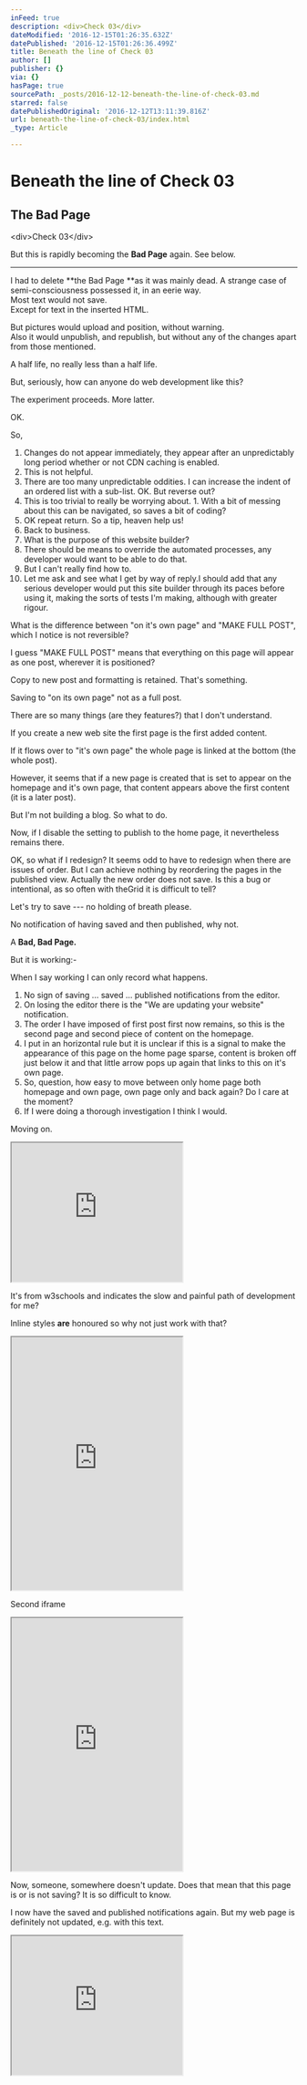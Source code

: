 ```yaml
---
inFeed: true
description: <div>Check 03</div>
dateModified: '2016-12-15T01:26:35.632Z'
datePublished: '2016-12-15T01:26:36.499Z'
title: Beneath the line of Check 03
author: []
publisher: {}
via: {}
hasPage: true
sourcePath: _posts/2016-12-12-beneath-the-line-of-check-03.md
starred: false
datePublishedOriginal: '2016-12-12T13:11:39.816Z'
url: beneath-the-line-of-check-03/index.html
_type: Article

---
```

# **Beneath the line of Check 03**

## **The Bad Page**

<div\>Check 03</div\>

But this is rapidly becoming the **Bad Page** again. See below.

---

I had to delete **the Bad Page **as it was mainly dead. A strange case of semi-consciousness possessed it, in an eerie way.  
Most text would not save.  
Except for text in the inserted HTML.

But pictures would upload and position, without warning.  
Also it would unpublish, and republish, but without any of the changes apart from those mentioned.

A half life, no really less than a half life.

But, seriously, how can anyone do web development like this?

The experiment proceeds. More latter.

OK.

So,

1. Changes do not appear immediately, they appear after an unpredictably long period whether or not CDN caching is enabled.
  1. This is not helpful.
  2. There are too many unpredictable oddities. I can increase the indent of an ordered list with a sub-list. OK. But reverse out?
  3. This is too trivial to really be worrying about.
    1. With a bit of messing about this can be navigated, so saves a bit of coding?
2. OK repeat return. So a tip, heaven help us!
3. Back to business.
  1. What is the purpose of this website builder?
  2. There should be means to override the automated processes, any developer would want to be able to do that.
  3. But I can't really find how to.
4. Let me ask and see what I get by way of reply.I should add that any serious developer would put this site builder through its paces before using it, making the sorts of tests I'm making, although with greater rigour.

What is the difference between "on it's own page" and "MAKE FULL POST", which I notice is not reversible?

I guess "MAKE FULL POST" means that everything on this page will appear as one post, wherever it is positioned?

Copy to new post and formatting is retained. That's something.

Saving to "on its own page" not as a full post.

There are so many things (are they features?) that I don't understand.

If you create a new web site the first page is the first added content.

If it flows over to "it's own page" the whole page is linked at the bottom (the whole post).

However, it seems that if a new page is created that is set to appear on the homepage and it's own page, that content appears above the first content (it is a later post).

But I'm not building a blog. So what to do.

Now, if I disable the setting to publish to the home page, it nevertheless remains there.

OK, so what if I redesign? It seems odd to have to redesign when there are issues of order. But I can achieve nothing by reordering the pages in the published view. Actually the new order does not save. Is this a bug or intentional, as so often with theGrid it is difficult to tell?

Let's try to save --- no holding of breath please.

No notification of having saved and then published, why not.

A **Bad, Bad Page.**

But it is working:-

When I say working I can only record what happens.

1. No sign of saving ... saved ... published notifications from the editor.
2. On losing the editor there is the "We are updating your website" notification.
3. The order I have imposed of first post first now remains, so this is the second page and second piece of content on the homepage.
4. I put in an horizontal rule but it is unclear if this is a signal to make the appearance of this page on the home page sparse, content is broken off just below it and that little arrow pops up again that links to this on it's own page.
5. So, question, how easy to move between only home page both homepage and own page, own page only and back again? Do I care at the moment?
  1. If I were doing a thorough investigation I think I would.

Moving on.

<iframe src="https://the-grid.github.io/ed-userhtml/?g=eJw1j8FSwzAMRO_9ip2eoYFya0xuHBi48gFObGINiuSxlZb-PQ6F287qzb6RC3RGtSvH5_3op6-56CrhflLWchq5Nf0tXxJZ7LMPgWQ-HR_yd78fdoBLx-FdJai4rsWtyX8FqMJSxOQzmWdMZFfoJ15kZi_hgFf7Rxathqx5ZV3rDST5vXxI8wa8NWvQ5Q4XsgSPJVrRrNyGBb5Evw3rORY8PmEhZtr8kvy4EVYPrsvDznXt3eEHs2lU1A" height="244" style=""></iframe>

It's from w3schools and indicates the slow and painful path of development for me?

Inline styles **are** honoured so why not just work with that?

<iframe src="https://the-grid.github.io/ed-userhtml/?g=eJydU7uS1DAQzP0VcyKwtyhLRXrn3QQoEh4BIUUgW7O2jrHGSPIeW9T9O9Ku93HHIyCz3NM9relREzpvp7gpALaz66JlB4N2hvA9a1PhCn4mCKBjF5hQEvdVmSE0YMeJfYRXEhxDH8ItlPASUEbte4xy8Lhd3R3YSoEm9LECkao1EfTMRgpY8J32QNZ9gzUY7uYRXZTfZ_T7z0jYRfZVmeEvHmktjm3F1_KKnOzFREr8XCePJXfFqfk7r1t48-kDbD2PYJ3BH3KII5Xh0u-shZRkFsHnLl4MSMS586H8TG7Z7KWeJnTm9WApDY5kR-zwIxusop9xtbj9l7p88Hr6f_HH30N8630S_nOKBwwoZWldv4T59whP-S2hO44Q5il_4znIx6JRp30qmlYHhKywFkOMU7hVamLa9zZK9r3qOCm5dL-gxAaam7qGoHcYIO6nZOgG6jpvZXMUhOC7tXjA9kK7D-rJuSYbUY7WyfsgNhcnzWGzrlfnmas42FDPwctkbZhbaTn9wt5bU3chqMu6CCjY5YEl7tUb2aXuKwHJRZ7oCVtGfwRVGkjxC4K9ILo" height="444" style=""></iframe>

Second iframe

<iframe src="https://the-grid.github.io/ed-userhtml/?g=eJyVU8tu2zAQvOsrNuxBMgqRQI-J7Uta9NLHoceiB0pcS0xXXJWknBpF_r2kLTlO-gByszw7s6OdEaxD6-0YtwXAbnJttOyg184QfmBtKlzBrwQBtOwCE0ririozhAbsMLKP8EZCF8I1lPAaUEbtO4yy97hb3RypSoEm9LECkUY1EXTMRgqY8b32QNZ9hw0YbqcBXZQ_JvSHL0jYRvZVmeGvHmkjTjvFt_KCnLzFREr8PCdPIzfFsvy91w28_fwRdp6HbLW2zuBP2ceByvC4c5nPkkhJbdZ9buZVj0ScDSyMs0TD5iD1OKIzt72ldD-SLbHDT2ywin7C1ez7vxvkvdfjecHL5R_-TPOd90n573EeMaAUqnXdnOq_41yynNN3HCFMY_6N51AfirVailWsGx0QssJG9DGO4VqpkenQ2SjZd6rlpOTS-wUltrC-qmsIeo8B4mFMhq6grnM956ZC8O1G3GPzSLsL6slzTTaiHKyTd0FsL50ca3bZo2e2Ym9DPQUvk7d-aqTl9Bd23pq6DUE97Y6Agl2-WuJffDH7ZGElIFnJZ12w-f4nUCUvvwG2ayQP" height="444" style=""></iframe>

Now, someone, somewhere doesn't update. Does that mean that this page is or is not saving? It is so difficult to know.

I now have the saved and published notifications again. But my web page is definitely not updated, e.g. with this text.

<iframe src="https://the-grid.github.io/ed-userhtml/?g=eJwlzDEOgCAMBdCrGHZgN8hdFLBtImr6S-LxNXF9w0uy69rbBC2LY7Mbc4zGAj-ggcR4bEGujxqpVF-ASICXs7YnsPXD5fQf-QUqJxu3" height="244" style=""></iframe>